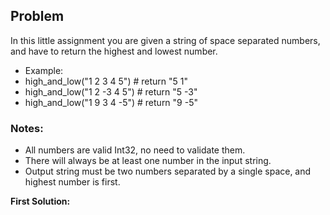 
## Problem

In this little assignment you are given a string of space separated numbers, and have to return the highest and lowest number.

* Example:
* high_and_low("1 2 3 4 5")  # return "5 1"
* high_and_low("1 2 -3 4 5") # return "5 -3"
* high_and_low("1 9 3 4 -5") # return "9 -5"

### Notes:
* All numbers are valid Int32, no need to validate them.
* There will always be at least one number in the input string.
* Output string must be two numbers separated by a single space, and highest number is first.

**First Solution:**

```

